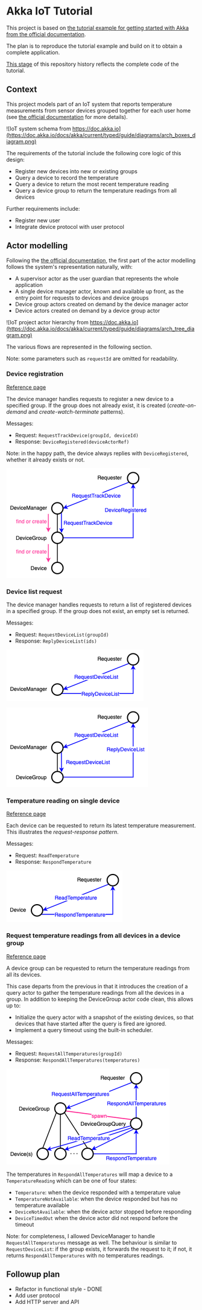 # Akka IoT Tutorial

This project is based on [the tutorial example for getting started with Akka from the official documentation](https://doc.akka.io/docs/akka/current/typed/guide/tutorial.html).

The plan is to reproduce the tutorial example and build on it to obtain a complete application.

[This stage](https://github.com/onewittygrassblade/akka-iot-tutorial/tree/4c312c6378f373e2f909ba9f15d2fffe1df287b4) 
of this repository history reflects the complete code of the tutorial.

## Context

This project models part of an IoT system that reports temperature measurements from sensor devices grouped together 
for each user home (see [the official documentation](https://doc.akka.io/docs/akka/current/typed/guide/tutorial.html) for more 
details).

![IoT system schema from https://doc.akka.io](https://doc.akka.io/docs/akka/current/typed/guide/diagrams/arch_boxes_diagram.png)

The requirements of the tutorial include the following core logic of this design:
* Register new devices into new or existing groups
* Query a device to record the temperature
* Query a device to return the most recent temperature reading
* Query a device group to return the temperature readings from all devices

Further requirements include:
* Register new user
* Integrate device protocol with user protocol

## Actor modelling

Following the [the official documentation](https://doc.akka.io/docs/akka/current/typed/guide/tutorial_2.html), the 
first part of the actor modelling follows the system's representation naturally, with:
* A supervisor actor as the user guardian that represents the whole application
* A single device manager actor, known and available up front, as the entry point for requests to devices and device 
  groups
* Device group actors created on demand by the device manager actor
* Device actors created on demand by a device group actor

![IoT project actor hierarchy from https://doc.akka.io](https://doc.akka.io/docs/akka/current/typed/guide/diagrams/arch_tree_diagram.png)

The various flows are represented in the following section.

Note: some parameters such as `requestId` are omitted for readability. 

### Device registration

[Reference page](https://doc.akka.io/docs/akka/current/typed/guide/tutorial_4.html)

The device manager handles requests to register a new device to a specified group. If the group does not already 
exist, it is created (*create-on-demand* and *create-watch-terminate* patterns).

Messages:
* Request: `RequestTrackDevice(groupId, deviceId)`
* Response: `DeviceRegistered(deviceActorRef)`

Note: in the happy path, the device always replies with `DeviceRegistered`, whether it already exists or not.

![Device registration actor flow](doc/device-registration-flow.png)

### Device list request

The device manager handles requests to return a list of registered devices in a specified group. If the group does 
not exist, an empty set is returned.

Messages:
* Request: `RequestDeviceList(groupId)`
* Response: `ReplyDeviceList(ids)`

![Device list request actor flow for non existent group](doc/device-list-nogroup-flow.png)

![Device list request actor flow for existing group](doc/device-list-group-flow.png)

### Temperature reading on single device

[Reference page](https://doc.akka.io/docs/akka/current/typed/guide/tutorial_3.html)

Each device can be requested to return its latest temperature measurement. This illustrates the *request-response 
pattern*.

Messages:
* Request: `ReadTemperature`
* Response: `RespondTemperature`

![Device temperature reading actor flow](doc/device-read-temperature-flow.png)

### Request temperature readings from all devices in a device group

[Reference page](https://doc.akka.io/docs/akka/current/typed/guide/tutorial_5.html)

A device group can be requested to return the temperature readings from all its devices.

This case departs from the previous in that it introduces the creation of a query actor to gather the temperature 
readings from all the devices in a group. In addition to keeping the DeviceGroup actor code clean, this allows up to:
* Initialize the query actor with a snapshot of the existing devices, so that devices that have started after the query is fired are ignored.
* Implement a query timeout using the built-in scheduler.

Messages:
* Request: `RequestAllTemperatures(groupId)`
* Response: `RespondAllTemperatures(temperatures)`

![Temperature readings from all devices in a group actor flow](doc/device-group-read-all-temperatures-flow.png)

The temperatures in `RespondAllTemperatures` will map a device to a `TemperatureReading` which can be one of four states:
* `Temperature`: when the device responded with a temperature value
* `TemperatureNotAvailable`: when the device responded but has no temperature available
* `DeviceNotAvailable`: when the device actor stopped before responding
* `DeviceTimedOut` when the device actor did not respond before the timeout

Note: for completeness, I allowed DeviceManager to handle `RequestAllTemperatures` message as well. The behaviour is 
similar to `RequestDeviceList`: if the group exists, it forwards the request to it; if not, it returns 
`RespondAllTemperatures` with no temperatures readings.

## Followup plan

* Refactor in functional style - DONE
* Add user protocol
* Add HTTP server and API
